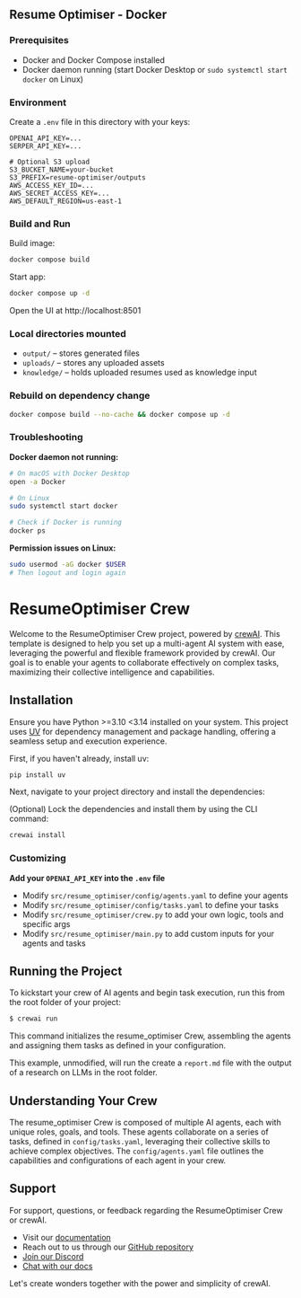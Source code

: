 ## Resume Optimiser - Docker

### Prerequisites

- Docker and Docker Compose installed
- Docker daemon running (start Docker Desktop or `sudo systemctl start docker` on Linux)

### Environment

Create a `.env` file in this directory with your keys:

```
OPENAI_API_KEY=...
SERPER_API_KEY=...

# Optional S3 upload
S3_BUCKET_NAME=your-bucket
S3_PREFIX=resume-optimiser/outputs
AWS_ACCESS_KEY_ID=...
AWS_SECRET_ACCESS_KEY=...
AWS_DEFAULT_REGION=us-east-1
```

### Build and Run

Build image:

```bash
docker compose build
```

Start app:

```bash
docker compose up -d
```

Open the UI at http://localhost:8501

### Local directories mounted

- `output/` – stores generated files
- `uploads/` – stores any uploaded assets
- `knowledge/` – holds uploaded resumes used as knowledge input

### Rebuild on dependency change

```bash
docker compose build --no-cache && docker compose up -d
```

### Troubleshooting

**Docker daemon not running:**

```bash
# On macOS with Docker Desktop
open -a Docker

# On Linux
sudo systemctl start docker

# Check if Docker is running
docker ps
```

**Permission issues on Linux:**

```bash
sudo usermod -aG docker $USER
# Then logout and login again
```

# ResumeOptimiser Crew

Welcome to the ResumeOptimiser Crew project, powered by [crewAI](https://crewai.com). This template is designed to help you set up a multi-agent AI system with ease, leveraging the powerful and flexible framework provided by crewAI. Our goal is to enable your agents to collaborate effectively on complex tasks, maximizing their collective intelligence and capabilities.

## Installation

Ensure you have Python >=3.10 <3.14 installed on your system. This project uses [UV](https://docs.astral.sh/uv/) for dependency management and package handling, offering a seamless setup and execution experience.

First, if you haven't already, install uv:

```bash
pip install uv
```

Next, navigate to your project directory and install the dependencies:

(Optional) Lock the dependencies and install them by using the CLI command:

```bash
crewai install
```

### Customizing

**Add your `OPENAI_API_KEY` into the `.env` file**

- Modify `src/resume_optimiser/config/agents.yaml` to define your agents
- Modify `src/resume_optimiser/config/tasks.yaml` to define your tasks
- Modify `src/resume_optimiser/crew.py` to add your own logic, tools and specific args
- Modify `src/resume_optimiser/main.py` to add custom inputs for your agents and tasks

## Running the Project

To kickstart your crew of AI agents and begin task execution, run this from the root folder of your project:

```bash
$ crewai run
```

This command initializes the resume_optimiser Crew, assembling the agents and assigning them tasks as defined in your configuration.

This example, unmodified, will run the create a `report.md` file with the output of a research on LLMs in the root folder.

## Understanding Your Crew

The resume_optimiser Crew is composed of multiple AI agents, each with unique roles, goals, and tools. These agents collaborate on a series of tasks, defined in `config/tasks.yaml`, leveraging their collective skills to achieve complex objectives. The `config/agents.yaml` file outlines the capabilities and configurations of each agent in your crew.

## Support

For support, questions, or feedback regarding the ResumeOptimiser Crew or crewAI.

- Visit our [documentation](https://docs.crewai.com)
- Reach out to us through our [GitHub repository](https://github.com/joaomdmoura/crewai)
- [Join our Discord](https://discord.com/invite/X4JWnZnxPb)
- [Chat with our docs](https://chatg.pt/DWjSBZn)

Let's create wonders together with the power and simplicity of crewAI.
